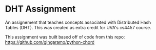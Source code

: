 # DHT Assignment
An assignement that teaches concepts associated with Distributed Hash Tables (DHT). This was created as extra credit for UVA's cs4457 course.


This assignment was built based off of code from this repo: https://github.com/gingaramo/python-chord
